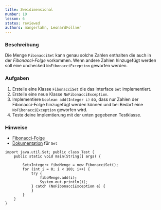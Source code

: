 ```yaml
---
title: Zweidimensional
number: 10
lesson: 6
status: reviewed
authors: mangerlahn, LeonardFollner
---
```


### Beschreibung

Die Menge `FibonacciSet` kann genau solche Zahlen enthalten die auch in der *Fibonacci-Folge* vorkommen. Wenn andere Zahlen hinzugefügt werden soll eine unchecked `NoFibonacciException` geworfen werden.

### Aufgaben

1. Erstelle eine Klasse `FibonacciSet` die das Interface `Set` implementiert.2. Erstelle eine neue Klasse `NoFibonacciException`.3. Implementiere `boolean add(Integer i)` so, dass nur Zahlen der Fibonacci-Folge hinzugefügt werden können und bei Bedarf eine `NoFibonacciException` geworfen wird.4. Teste deine Implemtierung mit der unten gegebenen Testklasse.

### Hinweise

 - [Fibonacci-Folge](https://de.wikipedia.org/wiki/Fibonacci-Folge) - [Dokumentation](https://docs.oracle.com/javase/7/docs/api/index.html?java/util/Set.html) für `Set`

```
import java.util.Set; public class Test {	public static void main(String[] args) {
		
		Set<Integer> fiboMenge = new FibonacciSet();		for (int i = 0; i < 100; i++) { 
			try {				fiboMenge.add(i);				System.out.println(i);			} catch (NoFibonacciException e) {			} 
		}	} 
}
```